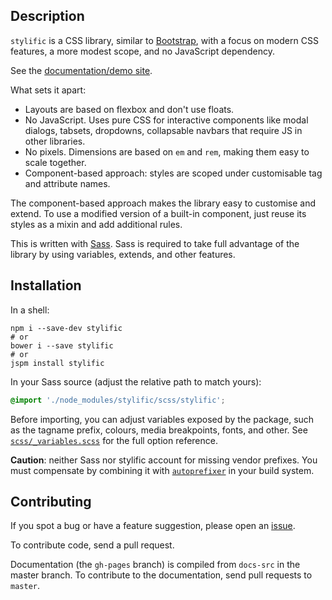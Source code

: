 ## Description

`stylific` is a CSS library, similar to
[Bootstrap](http://getbootstrap.com), with a focus on modern CSS features, a
more modest scope, and no JavaScript dependency.

See the [documentation/demo site](http://mitranim.com/stylific/).

What sets it apart:
* Layouts are based on flexbox and don't use floats.
* No JavaScript. Uses pure CSS for interactive components like modal dialogs,
  tabsets, dropdowns, collapsable navbars that require JS in other libraries.
* No pixels. Dimensions are based on `em` and `rem`, making them easy to scale
  together.
* Component-based approach: styles are scoped under customisable tag and
  attribute names.

The component-based approach makes the library easy to customise and extend. To
use a modified version of a built-in component, just reuse its styles as a mixin
and add additional rules.

This is written with [Sass](http://sass-lang.com). Sass is required to take
full advantage of the library by using variables, extends, and other features.

## Installation

In a shell:

```shell
npm i --save-dev stylific
# or
bower i --save stylific
# or
jspm install stylific
```

In your Sass source (adjust the relative path to match yours):

```scss
@import './node_modules/stylific/scss/stylific';
```

Before importing, you can adjust variables exposed by the package, such as the
tagname prefix, colours, media breakpoints, fonts, and other. See
[`scss/_variables.scss`](scss/_variables.scss) for the full option reference.

**Caution**: neither Sass nor stylific account for missing vendor prefixes. You
must compensate by combining it with
[`autoprefixer`](https://github.com/postcss/autoprefixer) in your build system.

## Contributing

If you spot a bug or have a feature suggestion, please open an [issue](/issues).

To contribute code, send a pull request.

Documentation (the `gh-pages` branch) is compiled from `docs-src` in the master
branch. To contribute to the documentation, send pull requests to `master`.
